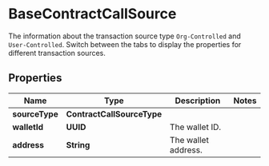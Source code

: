 

# BaseContractCallSource

The information about the transaction source type `Org-Controlled` and `User-Controlled`. Switch between the tabs to display the properties for different transaction sources.

## Properties

| Name | Type | Description | Notes |
|------------ | ------------- | ------------- | -------------|
|**sourceType** | **ContractCallSourceType** |  |  |
|**walletId** | **UUID** | The wallet ID. |  |
|**address** | **String** | The wallet address. |  |



